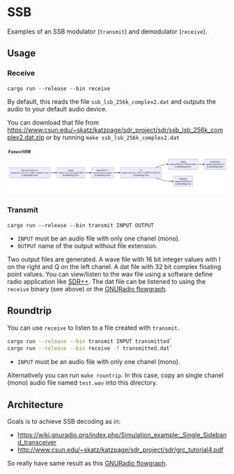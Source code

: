 SSB
===

Examples of an SSB modulator (`transmit`) and demodulator (`receive`).

## Usage

### Receive

```
cargo run --release --bin receive
```

By default, this reads the file `ssb_lsb_256k_complex2.dat` and outputs the audio to your default audio device.

You can download that file from https://www.csun.edu/~skatz/katzpage/sdr_project/sdr/ssb_lsb_256k_complex2.dat.zip or by running `make ssb_lsb_256k_complex2.dat`

![](flowgraph-2022-07-28-124646.png)

### Transmit

```
cargo run --release --bin transmit INPUT OUTPUT
```

* `INPUT` must be an audio file with only one chanel (mono).
* `OUTPUT` name of the output without file extension.

Two output files are generated.
A wave file with 16 bit integer values with I on the right and Q on the left chanel.
A dat file with 32 bit complex floating point values.
You can view/listen to the wav file using a software define radio application like [SDR++](https://www.sdrpp.org/).
The dat file can be listened to using the `receive` binary (see above) or the [GNURadio flowgraph](./ssb-decoder.grc).

## Roundtrip

You can use `receive` to listen to a file created with `transmit.`

```sh
cargo run --release --bin transmit INPUT transmitted`
cargo run --release --bin receive -f transmitted.dat`
```

* `INPUT` must be an audio file with only one chanel (mono).

Alternatively you can run `make rountrip`.
In this case, copy an single chanel (mono) audio file named `test.wav` into this directory.

## Architecture

Goals is to achieve SSB decoding as in:
* https://wiki.gnuradio.org/index.php/Simulation_example:_Single_Sideband_transceiver
* http://www.csun.edu/~skatz/katzpage/sdr_project/sdr/grc_tutorial4.pdf

So really have same result as this [GNURadio flowgraph](./ssb-decoder.grc).
